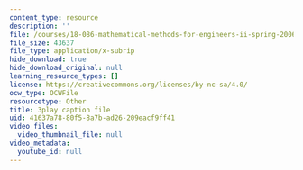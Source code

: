 ```yaml
---
content_type: resource
description: ''
file: /courses/18-086-mathematical-methods-for-engineers-ii-spring-2006/41637a7880f58a7bad26209eacf9ff41_sleOqiMUTXE.srt
file_size: 43637
file_type: application/x-subrip
hide_download: true
hide_download_original: null
learning_resource_types: []
license: https://creativecommons.org/licenses/by-nc-sa/4.0/
ocw_type: OCWFile
resourcetype: Other
title: 3play caption file
uid: 41637a78-80f5-8a7b-ad26-209eacf9ff41
video_files:
  video_thumbnail_file: null
video_metadata:
  youtube_id: null
---
```

